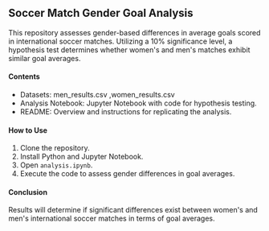 ## Soccer Match Gender Goal Analysis

This repository assesses gender-based differences in average goals scored in international soccer matches. Utilizing a 10% significance level, a hypothesis test determines whether women's and men's matches exhibit similar goal averages.

#### Contents
- Datasets: men_results.csv ,women_results.csv
- Analysis Notebook: Jupyter Notebook with code for hypothesis testing.
- README: Overview and instructions for replicating the analysis.

#### How to Use
1. Clone the repository.
2. Install Python and Jupyter Notebook.
3. Open `analysis.ipynb`.
4. Execute the code to assess gender differences in goal averages.

#### Conclusion
Results will determine if significant differences exist between women's and men's international soccer matches in terms of goal averages.
